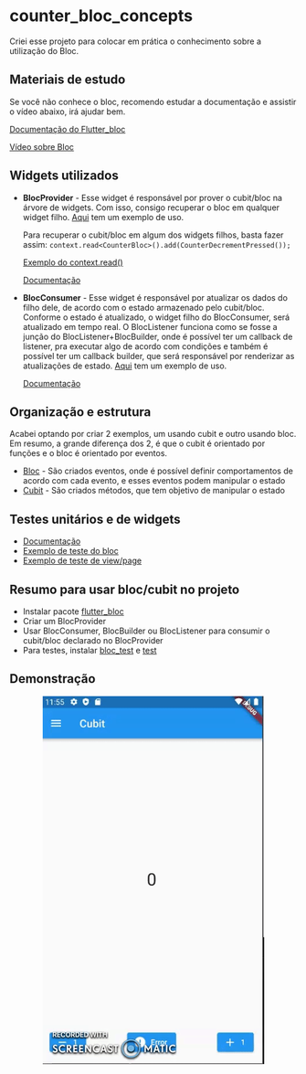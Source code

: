 # counter_bloc_concepts

Criei esse projeto para colocar em prática o conhecimento sobre a utilização do Bloc.

## Materiais de estudo

Se você não conhece o bloc, recomendo estudar a documentação e assistir o vídeo abaixo, irá ajudar bem.

[Documentação do Flutter_bloc](https://bloclibrary.dev/#/gettingstarted)

[Vídeo sobre Bloc](https://www.youtube.com/watch?v=THCkkQ-V1-8&t=3226s)

## Widgets utilizados

- <strong>BlocProvider</strong> - Esse widget é responsável por prover o cubit/bloc na árvore de widgets. Com isso, consigo recuperar o bloc em qualquer widget filho.
  [Aqui](https://github.com/jonathastassi/counter_bloc_concepts/blob/main/lib/bloc_example/view/counter_bloc_page.dart#L13) tem um exemplo de uso.

  Para recuperar o cubit/bloc em algum dos widgets filhos, basta fazer assim: `context.read<CounterBloc>().add(CounterDecrementPressed());`

  [Exemplo do context.read<CounterBloc>()](https://github.com/jonathastassi/counter_bloc_concepts/blob/main/lib/bloc_example/view/counter_bloc_view.dart#L47)

  [Documentação](https://bloclibrary.dev/#/flutterbloccoreconcepts?id=blocprovider)

- <strong>BlocConsumer</strong> - Esse widget é responsável por atualizar os dados do filho dele, de acordo com o estado armazenado pelo cubit/bloc. Conforme o estado é atualizado, o widget filho do BlocConsumer, será atualizado em tempo real.
  O BlocListener funciona como se fosse a junção do BlocListener+BlocBuilder, onde é possível ter um callback de listener, pra executar algo de acordo com condições e também é possível ter um callback builder, que será responsável por renderizar as atualizações de estado.
  [Aqui](https://github.com/jonathastassi/counter_bloc_concepts/blob/main/lib/bloc_example/view/counter_bloc_view.dart#L25) tem um exemplo de uso.

  [Documentação](https://bloclibrary.dev/#/flutterbloccoreconcepts?id=bloclistener)

## Organização e estrutura

Acabei optando por criar 2 exemplos, um usando cubit e outro usando bloc.
Em resumo, a grande diferença dos 2, é que o cubit é orientado por funções e o bloc é orientado por eventos.

- [Bloc](https://github.com/jonathastassi/counter_bloc_concepts/blob/main/lib/bloc_example/bloc/counter_bloc.dart) - São criados eventos, onde é possível definir comportamentos de acordo com cada evento, e esses eventos podem manipular o estado
- [Cubit](https://github.com/jonathastassi/counter_bloc_concepts/blob/main/lib/cubit_example/cubit/counter_cubit.dart) - São criados métodos, que tem objetivo de manipular o estado
  
## Testes unitários e de widgets
  - [Documentação](https://bloclibrary.dev/#/testing?id=testing)
  - [Exemplo de teste do bloc](https://github.com/jonathastassi/counter_bloc_concepts/blob/main/test/bloc_example/bloc/counter_bloc_test.dart)
  - [Exemplo de teste de view/page](https://github.com/jonathastassi/counter_bloc_concepts/blob/main/test/bloc_example/view/counter_bloc_view_test.dart)
  
## Resumo para usar bloc/cubit no projeto
  - Instalar pacote [flutter_bloc](https://pub.dev/packages/flutter_bloc)
  - Criar um BlocProvider
  - Usar BlocConsumer, BlocBuilder ou BlocListener para consumir o cubit/bloc declarado no BlocProvider
  - Para testes, instalar [bloc_test](https://pub.dev/packages/bloc_test) e [test](https://pub.dev/packages/test)
  
## Demonstração

<div style="width: 100%; text-align: center;">
<img src="https://github.com/jonathastassi/counter_bloc_concepts/blob/main/demonstration/counter.gif" alt="Demonstração">
</div>
